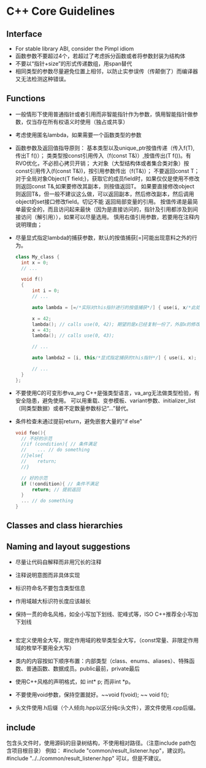 # C++ Core Guidelines

## Interface

- For stable library ABI, consider the Pimpl idiom
- 函数参数不要超过4个，若超过了考虑拆分函数或者将参数封装为结构体
- 不要以“指针+size”的形式传递数组，用span替代
- 相同类型的参数尽量避免位置上相邻，以防止实参误传（传颠倒了）而编译器又无法检测这种错误。

## Functions

- 一般情形下使用普通指针或者引用而非智能指针作为参数，慎用智能指针做参数，仅当存在所有权语义时使用（独占或共享）
- 考虑使用匿名lambda，如果需要一个函数类型的参数
- 函数参数及返回值指导原则：
  基本类型以及unique_ptr按值传递（传入f(T), 传出T f()）；
  类类型按const引用传入（f(const T&)）,按值传出(T f())。有RVO优化，不必担心拷贝开销；
  大对象（大型结构体或者集合类对象）按const引用传入(f(const T&))，按引用参数传出（f(T&)）；
  不要返回const T；
  对于全局对象Object{T field;}，获取它的成员field时，如果仅仅是使用不修改则返回const T&,如果要修改其副本，则按值返回T。
  如果要直接修改object则返回T&，但一般不建议这么做，可以返回副本，然后修改副本，然后调用object的set接口修改field。切记不能
  返回局部变量的引用。
  按值传递是最简单最安全的，而且访问起来最快（因为是直接访问的，指针及引用都涉及到间接访问（解引用）），如果可以尽量选用。
  慎用右值引用参数，若要用在注释内说明理由；
- 尽量显式指定lambda的捕获参数，默认的按值捕获[=]可能出现意料之外的行为。
  
  ````c++
  class My_class {
    int x = 0;
    // ...

    void f()
    {
        int i = 0;
        // ...

        auto lambda = [=/*实际对this指针进行的按值捕获*/] { use(i, x/*此处的x并非是一份拷贝，而是this->x*/); };   // BAD: "looks like" copy/value capture

        x = 42;
        lambda(); // calls use(0, 42); 期望的是x已经复制一份了，外部x的修改不影响lambda里面的x，然而修改却影响到了。
        x = 43;
        lambda(); // calls use(0, 43);

        // ...

        auto lambda2 = [i, this/*显式指定捕获的this指针*/] { use(i, x); }; // ok, most explicit and least confusing

        // ...
    }
  };
  ````

- 不要使用C的可变形参va_arg
  C++是强类型语言，va_arg无法做类型检验，有安全隐患，避免使用。
  可以用重载、变参模板、variant参数、initializer_list（同类型数据）或者不定数量参数标记“...”替代。
- 条件检查未通过提前return，避免嵌套大量的"if else"
  
  ````c++
  void foo(){
    // 不好的示范
    //if (condition){ // 条件满足
    //    ... // do something
    //}else{
    //    return;
    //}

    // 好的示范
    if (!condition){ // 条件不满足
        return; // 提前返回
    }
    ... // do something
  }

  ````

## Classes and class hierarchies

## Naming and layout suggestions

- 尽量让代码自解释而非用冗长的注释
- 注释说明意图而非具体实现
- 标识符命名不要包含类型信息
- 作用域越大标识符长度应该越长
- 保持一贯的命名风格，如全小写加下划线、驼峰式等，ISO C++推荐全小写加下划线
  
  ````c++
  
  ````

- 宏定义使用全大写，限定作用域的枚举类型全大写，（const常量、非限定作用域的枚举不要用全大写）
- 类内的内容按如下顺序布置：内部类型（class、enums、aliases）、特殊函数、普通函数、数据成员。public最前，private最后
- 使用C++风格的声明格式，如 int* p; 而非int *p。
- 不要使用void参数，保持空置就好。~~void f(void); ~~  void f();
- 头文件使用.h后缀（个人倾向.hpp以区分纯c头文件），源文件使用.cpp后缀。

## include

包含头文件时，使用源码的目录树结构，不使用相对路径。（注意include path包含项目根目录）
例如：
#include "common/result_listener.hpp"，建议的。
#include "../../common/result_listener.hpp" 可以，但是不建议。